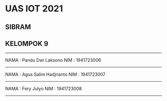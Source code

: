 # UAS IOT 2021

## SIBRAM

## KELOMPOK 9

____________________________
NAMA : Pandu Dwi Laksono
NIM  : 1941723006
____________________________
NAMA : Agus Salim Hadjrianto
NIM  : 1941723007
____________________________
NAMA : Fery Julyo
NIM  : 1941723008
____________________________
